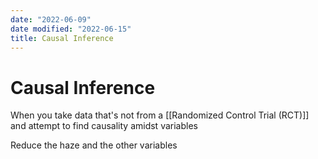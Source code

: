 ```yaml
---
date: "2022-06-09"
date modified: "2022-06-15"
title: Causal Inference
---
```


# Causal Inference
When you take data that's not from a [[Randomized Control Trial (RCT)]] and attempt to find causality amidst variables

Reduce the haze and the other variables
